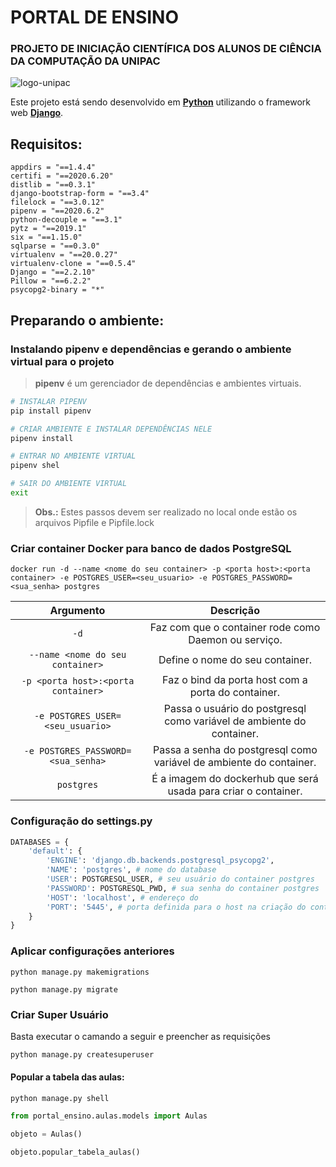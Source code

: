 PORTAL DE ENSINO
=====================
### PROJETO DE INICIAÇÃO CIENTÍFICA DOS ALUNOS DE CIÊNCIA DA COMPUTAÇÃO DA UNIPAC  

![logo-unipac](https://bitbucket.org/pic_unipac/portal_ensino/raw/2f2393fb69d4d293fa7e6663e149e6525b7081ee/arquivos_readme/logo_unipac.png)

Este projeto está sendo desenvolvido em **[Python]** utilizando o framework web **[Django]**.

## Requisitos:

```Pipfile
appdirs = "==1.4.4"
certifi = "==2020.6.20"
distlib = "==0.3.1"
django-bootstrap-form = "==3.4"
filelock = "==3.0.12"
pipenv = "==2020.6.2"
python-decouple = "==3.1"
pytz = "==2019.1"
six = "==1.15.0"
sqlparse = "==0.3.0"
virtualenv = "==20.0.27"
virtualenv-clone = "==0.5.4"
Django = "==2.2.10"
Pillow = "==6.2.2"
psycopg2-binary = "*"
```

## Preparando o ambiente:
### Instalando pipenv e dependências e gerando o ambiente virtual para o projeto

> **pipenv** é um gerenciador de dependências e ambientes virtuais.

```bash
# INSTALAR PIPENV
pip install pipenv

# CRIAR AMBIENTE E INSTALAR DEPENDÊNCIAS NELE
pipenv install

# ENTRAR NO AMBIENTE VIRTUAL
pipenv shel

# SAIR DO AMBIENTE VIRTUAL
exit
```
> **Obs.:** Estes passos devem ser realizado no local onde estão os arquivos Pipfile e Pipfile.lock


### Criar container Docker para banco de dados PostgreSQL

```docker
docker run -d --name <nome do seu container> -p <porta host>:<porta container> -e POSTGRES_USER=<seu_usuario> -e POSTGRES_PASSWORD=<sua_senha> postgres
```

|Argumento|Descrição|
|:---:|:---:|
|`-d`|Faz com que o container rode como Daemon ou serviço.|
|`--name <nome do seu container>`|Define o nome do seu container.|
|`-p <porta host>:<porta container>`|Faz o bind da porta host com a porta do container.|
|`-e POSTGRES_USER=<seu_usuario>`|Passa o usuário do postgresql como variável de ambiente do container.|
|`-e POSTGRES_PASSWORD=<sua_senha>`|Passa a senha do postgresql como variável de ambiente do container.|
|`postgres`|É a imagem do dockerhub que será usada para criar o container.|

### Configuração do settings.py

```python
DATABASES = {
    'default': {
        'ENGINE': 'django.db.backends.postgresql_psycopg2',
        'NAME': 'postgres', # nome do database
        'USER': POSTGRESQL_USER, # seu usuário do container postgres
        'PASSWORD': POSTGRESQL_PWD, # sua senha do container postgres
        'HOST': 'localhost', # endereço do 
        'PORT': '5445', # porta definida para o host na criação do container
    }
}
```

### Aplicar configurações anteriores
`python manage.py makemigrations`

`python manage.py migrate`

### Criar Super Usuário
Basta executar o camando a seguir e preencher as requisições

```bash
python manage.py createsuperuser
```

#### Popular a tabela das aulas:

```shell
python manage.py shell
```

```python
from portal_ensino.aulas.models import Aulas
```

```python
objeto = Aulas()
```
```python
objeto.popular_tabela_aulas()
```

[Python]: https://www.python.org/
[Django]: https://www.djangoproject.com/
